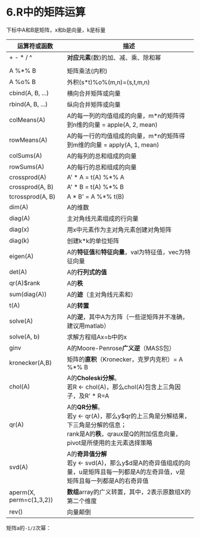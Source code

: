 # 6.R中的矩阵运算

下标中A和B是矩阵，x和b是向量，k是标量

| 运算符或函数            | 描述                                                         |
| ----------------------- | ------------------------------------------------------------ |
| + - * / ^               | **对应元素**(数)的加、减、乘、除和幂                         |
|                         |                                                              |
| A %*% B                 | 矩阵乘法(内积)                                               |
| A %o% B                 | 外积(s*t)%o%(m,n)=(s,t,m,n)                                  |
| cbind(A, B, ...)        | 横向合并矩阵或向量                                           |
| rbind(A, B, ...)        | 纵向合并矩阵或向量                                           |
| colMeans(A)             | A的每一列的均值组成的向量，m*n的矩阵得到n维的向量 = apple(A, 2, mean) |
| rowMeans(A)             | A的每一行的均值组成的向量，m*n的矩阵得到m维的向量 = apply(A, 1, mean) |
| colSums(A)              | A的每列的总和组成的向量                                      |
| rowSums(A)              | A的每行的总和组成的向量                                      |
| crossprod(A)            | A' * A = t(A) %*% A                                          |
| crossprod(A, B)         | A' * B = t(A) %*% B                                          |
| tcrossprod(A, B)        | A * B' = A %*% t(B)                                          |
| dim(A)                  | A的维数                                                      |
| diag(A)                 | 主对角线元素组成的行向量                                     |
| diag(x)                 | 用x中元素作为主对角元素创建对角矩阵                          |
| diag(k)                 | 创建k*k的单位矩阵                                            |
| eigen(A)                | A的**特征值**和**特征向量**，val为特征值，vec为特征向量      |
| det(A)                  | A的**行列式的值**                                            |
| qr(A)$rank              | A的**秩**                                                    |
| sum(diag(A))            | A的**迹**（主对角线元素和）                                  |
| t(A)                    | A的**转置**                                                  |
| solve(A)                | A的**逆**，其中A为方阵（一些逆矩阵并不准确，建议用matlab）   |
| solve(A, b)             | 求解方程组Ax=b中的x                                          |
| ginv                    | A的Moore-Penrose**广义逆**（MASS包）                         |
| kronecker(A,B)          | 矩阵的**直积**（Kronecker，克罗内克积）= A %*% B             |
| chol(A)                 | A的**Choleski分解**。<br />若R <- chol(A)，那么chol(A)包含上三角因子，及R' * R=A |
| qr(A)                   | A的**QR分解**。<br />若y <- qr(A)，那么y$qr的上三角是分解结果，下三角是分解的信息；<br />rank是A的**秩**，qraux是Q的附加信息向量，pivot是所使用的主元素选择策略 |
| svd(A)                  | A的**奇异值分解**<br />若y <- svd(A)，那么y$d是A的奇异值组成的向量，u是矩阵且每一列都是A的左奇异值，v是矩阵且每一列都是A的右奇异值 |
| aperm(X, perm=c(1,3,2)) | **数组**array的广义转置，其中，2表示原数组X的第二个维度      |
| rev()                   | 向量颠倒                                                     |

矩阵a的`-1/2`次幂：

```

```

